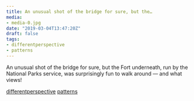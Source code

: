 ```yaml
---
title: An unusual shot of the bridge for sure, but the…
media:
- media-0.jpg
date: "2019-03-04T13:47:20Z"
draft: false
tags:
- differentperspective
- patterns
---
```

An unusual shot of the bridge for sure, but the Fort underneath, run by the National Parks service, was surprisingly fun to walk around — and what views\!



[differentperspective](/tags/differentperspective) [patterns](/tags/patterns)
